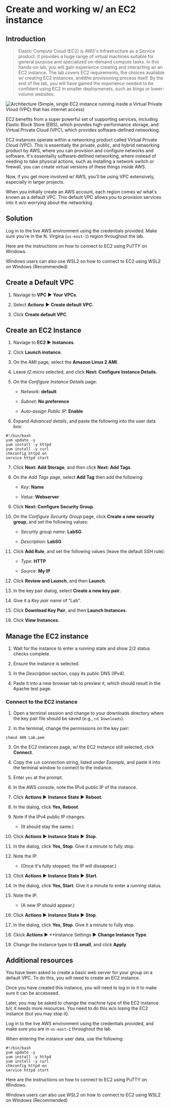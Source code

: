 # Create and working w/ an EC2 instance

## Introduction

> Elastic Compute Cloud (EC2) is AWS's Infrastructure as a Service product. It provides a huge range of virtual machines suitable for general purpose and specialized on-demand compute tasks. In this hands-on lab, you will gain experience creating and interacting w/ an EC2 instance. The lab covers EC2 requirements, the choices available w/ creating EC2 instances, andtthe provisioning process itself. By the end of the lab, you will have gained the experience needed to be confident using EC2 in smaller deploymenets, such as blogs or lower-volume websites.

![Architecture (Simple, single EC2 instance running inside a Virtual Private Vloud (VPC) that has internet access)](https://s3.amazonaws.com/assessment_engine/production/labs/e43cb83b-29db-4387-ae52-16d148d8445b/lab_diagram_Lab_-_Creating_and_Working_with_an_EC2_Instance.001.png?X-Amz-Algorithm=AWS4-HMAC-SHA256&X-Amz-Credential=ASIAVKPCGNLNQMNWVJM7%2F20220315%2Fus-east-1%2Fs3%2Faws4_request&X-Amz-Date=20220315T035926Z&X-Amz-Expires=3600&X-Amz-Security-Token=IQoJb3JpZ2luX2VjEPP%2F%2F%2F%2F%2F%2F%2F%2F%2F%2FwEaCXVzLWVhc3QtMSJGMEQCICig%2FwfYMx9ICuHWWdGJaXs8NNw%2Bfk2ya9WlVhqXF2HcAiA0O9HR3dqls3xj76Gd0VkokG%2FSDzi7Kg%2FzKUiqCsjydCqDBAhsEAIaDDM2NjA4MzQ2Nzk5NSIM19WAKm%2BJjxDk2AXLKuAD8iE%2B0iJKhBmenSeRprV8IxnKkmKCtlZ58r%2FASVq%2BJDA5Pm7eXW6UhiS3juR%2B9cfv2R10TMZm7DPdaJ3lVtLDr%2FtsQjLj6Is%2FNjjGv3Y9dJTF1V3yGzBT7adtfAAS7KSVmC%2BD4t5%2BCCXkvRIkTUiMP6BJaoPIbg7cYLSCQgNeJIT9g8MIxtiaReRkWPyBzqJwb2XbOMhMTUCuXdasSMRjZPqRAMCA1yEOmFjK7%2BN5zv%2BFdFrWrpqwgmwTJ9abGpSmgo2eF2GL27myeVFea5XMxU5%2BQfeIv85YkGVuZ6p6%2BgSLF3DODg%2BUdIwc4tx8K%2F5N67RJ7at43VMXTGwvRFrs53xab4Ud3bUQPceuVtmwcFQm%2BGnoHAg4od5HXZ9IJdvzVXLlgNxb8kG0DD0vBprgxA7pF3R5RNTD6RxPkeATRlkI%2F26pDzZfAo0maA47cW9RMPwkyQjzVD0HkGDVUXY%2BjUF%2FPtVvlnzChevDIFSKuZiTiucwfM08VFXAFlo6iA4jX6kws%2BeFzAvnhBeislCPB1%2Fg5HFCl%2B1KU7zp%2F00ejvgR0NxFDGsWfteY8umZeIO0dQMt6UNlSE3w92wajc3yoFWXnvz6T3n%2FL8%2FKg%2Fr7Zxb9GlVeSYhMxFr8DHKwORQuMOT1v5EGOqYBRQcFJYYp4RM1EcqQJ9ZmZo6l7CguJSaT8GRzcpYlPigChtgAY0hd4uOsWtnZdxY8tcyzS4AAw2FhDjXJDTKK5xiq9f6esFmkuJhihivdEK7IP8osHrAS1QTlRWqXrxW5fgNH8t36wGhvmfr3VfTZBGmEJUmL6cszd1J1notUFMOvrUUHsRjCCVb7D3ELuu%2FWcZ4%2BE%2BozousQcBMRv%2FCsxsWEVwJeMQ%3D%3D&X-Amz-SignedHeaders=host&X-Amz-Signature=da6bf687e95c23c875ce199cb06daa42ce2c126596cc4eb551fed0cb68a3c966)

EC2 benefits from a super powerful set of supporting services, including Elastic Block Store (EBS), which provides high-performance storage, and Virtual Private Cloud (VPC), which provides software-defined networking.

EC2 instances operate within a networking product called Virtual Private Cloud (VPC). This is essentially the private, public, and hybrid networking product by AWS, where you can provision and configure networks and software. It's essentailly software-defined networking, where instead of needing to take physical actions, such as installing a network switch or firewall, you can create virtual versions of these things inside AWS.

Now, if you get more involved w/ AWS, you'll be using VPC extensively, especially in larger projects.

When you initially create an AWS account, each region comes w/ what's known as a default VPC. This default VPC allows you to provision services into it w/o worrying about the networking.

## Solution

Log in to the live AWS environment using the credentials provided. Make sure you're in the N. Virgina (`us-east-1`) region throughout the lab.

Here are the instructions on how to connect to EC2 using PuTTY on Windows.

Windows users can also use WSL2 on how to connect to EC2 using WSL2 on Windows (Recommended)

## Create a Default VPC

1. Naviage to **VPC** ▶︎ **Your VPCs**.

2. Select **Actions** ▶︎ **Create default VPC**.

3. Click **Create default VPC**.


## Create an EC2 Instance

1. Naviage to **EC2** ▶︎ **Instances**.

2. Click **Launch instance**.

3. On the AMI page, select the **Amazon Linux 2 AMI**.

4. Leave *t2.micro* selected, and click **Next: Configure Instance Details**.

5. On the *Configure Instance Details* page:

    * *Network*: **default**

    * *Subnet*: **No preference**

    * *Auto-assign Public IP*: **Enable**

6. Expand *Advanced details*, and paste the following into the user data box:

```script
#!/bin/bash
yum update -y
yum install -y httpd
yum install -y curl
chkconfig httpd on
service httpd start
```

7. Click **Next: Add Storage**, and then click **Next: Add Tags**.

8. On the *Add Tags* page, select **Add Tag** then add the following:

    * *Key*: **Name**

    * *Value*: **Webserver**

9. Click **Next: Configure Security Group**.

10. On the *Configure Security Group* page, click **Create a new security group**, and set the following values:

    * *Security group name*: **LabSG**

    * *Description*: **LabSG**

11. Click **Add Rule**, and set the following values (leave the default SSH rule):

    * *Type*: **HTTP**

    * *Source*: **My IP**

12. Click **Review and Launch**, and then **Launch**.

13. In the key pair dialog, select **Create a new key pair**.

14. Give it a *Key pair name* of "Lab".

15. Click **Download Key Pair**, and then **Launch Instances**.

16. Click **View Instances**.

## Manage the EC2 instance

1. Wait for the instance to enter a *running* state and show 2/2 status checks complete.

2. Ensure the instance is selected.

3. In the *Description* section, copy its public DNS (IPv4).

4. Paste it into a new browser tab to preview it, which should result in the Apache test page.

### Connect to the EC2 instance

1. Open a terminal session and change to your downloads directory where the key pair file should be saved (e.g., `cd Downloads`).

2. In the terminal, change the permissions on the key pair:

```scipt
chmod 400 Lab.pem
```

3. On the EC2 instances page, w/ the EC2 instance still selected, click **Connect**.

4. Copy the `ssh` connection string, listed under *Example*, and paste it into the terminal window to connect to the instance.

5. Enter `yes` at the prompt.

6. In the AWS console, note the IPv4 public IP of the instance.

7. Click **Actions** ▶︎ **Instance State** ▶︎ **Reboot**.

8. In the dialog, click **Yes, Reboot**.

9. Note if the IPv4 public IP changes.

    * (It should stay the same.)

10. Click **Actions** ▶︎ **Instance State** ▶︎ **Stop**.

11. In the dialog, click **Yes, Stop**. Give it a minute to fully stop.

12. Note the IP.

    * (Once it's fully stopped, the IP will dissapear.)

13. Click **Actions** ▶︎ **Instance State** ▶︎ **Start**.

14. In the dialog, click **Yes, Start**. Give it a minute to enter a *running* status.

15. Note the IP.

    * (A new IP should appear.)

16. Click **Actions** ▶︎ **Instance State** ▶︎ **Stop**.

17. In the dialog, click **Yes, Stop**. Give it a minute to fully stop.

18. Ckick **Actions** ▶︎ **Instance Settings ▶︎ **Change Instance Type**.

19. Change the instance type to **t3.small**, and click **Apply**.

## Additional resources

You have been asked to create a basic web server for your group on a default VPC. To do this, you will need to create an EC2 instance.

Once you have created this instance, you will need to log in to it to make sure it can be accesseed.

Later, you may be asked to change the machine type of the EC2 instance b/c it needs more resources. You need to do this w/o losing the EC2 instance (but you may stop it).

Log in to the live AWS environment using the credentials provided, and make sure you are in `us-east-1` throughout the lab.

When entering the instance user data, use the following:

```script
#!/bin/bash
yum update -y
yum install -y httpd
yum install -y curl
chkconfig httpd on
service httpd start
```

Here are the instructions on how to connect to EC2 using PuTTY on Windows.

Windows users can also use WSL2 on how to connect to EC2 using WSL2 on Windows (Recommended)
